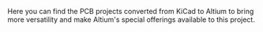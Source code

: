 Here you can find the PCB projects converted from KiCad to Altium to bring more versatility and make Altium's special offerings available to this project.
